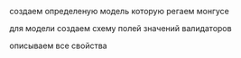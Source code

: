создаем определеную модель
которую регаем монгусе

для модели создаем схему 
полей значений  валидаторов

описываем все свойства


